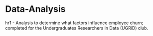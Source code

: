 # Data-Analysis
hr1 - Analysis to determine what factors influence employee churn; completed for the Undergraduates Researchers in Data (UGRiD) club.  
